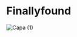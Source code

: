 # Finallyfound
![Capa (1)](https://user-images.githubusercontent.com/69584272/112633908-b3183700-8e18-11eb-83ba-41e06a08e26a.png)
